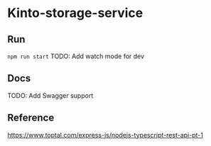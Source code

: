 # Kinto-storage-service

## Run

`npm run start`
TODO: Add watch mode for dev

## Docs

TODO: Add Swagger support

## Reference

https://www.toptal.com/express-js/nodejs-typescript-rest-api-pt-1
